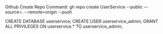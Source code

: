 Github Create Repo Command: 
gh repo create UserService --public --source=. --remote=origin --push

CREATE DATABASE userservice;
CREATE USER userservice_admin;
GRANT ALL PRIVILEGES ON userservice.* TO userservice_admin;